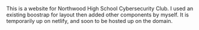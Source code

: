 This is a website for Northwood High School Cybersecurity Club. 
I used an existing boostrap for layout then added other components by myself.
It is temporarily up on netlify, and soon to be hosted up on the domain. 